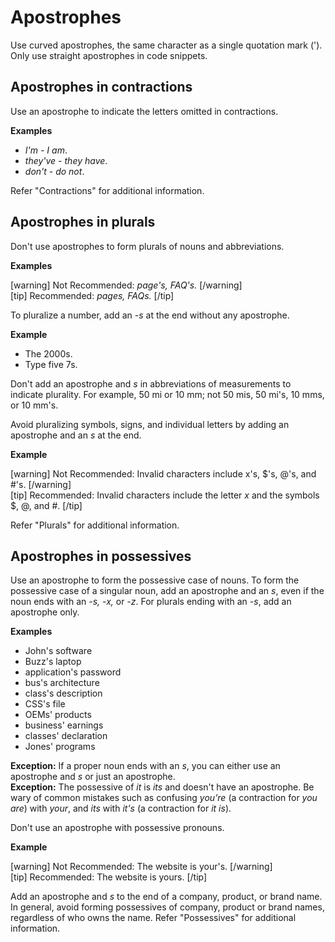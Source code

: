 # Apostrophes

Use curved apostrophes, the same character as a single quotation mark ('). Only use straight apostrophes in code snippets.

## Apostrophes in contractions

Use an apostrophe to indicate the letters omitted in contractions.

**Examples**  

- *I'm - I am*.
- *they've - they have*.
- *don't - do not*.

Refer "Contractions" for additional information.

## Apostrophes in plurals

Don't use apostrophes to form plurals of nouns and abbreviations.

**Examples**

[warning] Not Recommended: *page's, FAQ's.*  [/warning]  
[tip] Recommended: *pages, FAQs.* [/tip]  

To pluralize a number, add an *-s* at the end without any apostrophe.

**Example**  

- The 2000s.
- Type five 7s.

Don't add an apostrophe and *s* in abbreviations of measurements to indicate plurality. For example, 50 mi or 10 mm; not 50 mis, 50 mi's, 10 mms, or 10 mm's.

Avoid pluralizing symbols, signs, and individual letters by adding an apostrophe and an *s* at the end.

**Example**

[warning] Not Recommended: Invalid characters include x's, $'s, @'s, and #'s. [/warning]  
[tip] Recommended: Invalid characters include the letter *x* and the symbols $, @, and #. [/tip]  

Refer "Plurals" for additional information.

## Apostrophes in possessives

Use an apostrophe to form the possessive case of nouns. To form the possessive case of a singular noun, add an apostrophe and an *s*, even if the noun ends with an *-s, -x,* or *-z*. For plurals ending with an *-s*, add an apostrophe only.

**Examples**  

- John's software
- Buzz's laptop
- application's password
- bus's architecture
- class's description
- CSS's file
- OEMs' products
- business' earnings
- classes' declaration
- Jones' programs

**Exception:** If a proper noun ends with an *s*, you can either use an apostrophe and *s* or just an apostrophe.  
**Exception:** The possessive of *it* is *its* and doesn't have an apostrophe. Be wary of common mistakes such as confusing *you're* (a contraction for *you are*) with *your*, and *its* with *it's* (a contraction for *it is*).

Don't use an apostrophe with possessive pronouns.  

**Example**  

[warning] Not Recommended: The website is your's. [/warning]  
[tip] Recommended: The website is yours. [/tip]

Add an apostrophe and *s* to the end of a company, product, or brand name. In general, avoid forming possessives of company, product or brand names, regardless of who owns the name. Refer "Possessives" for additional information.
